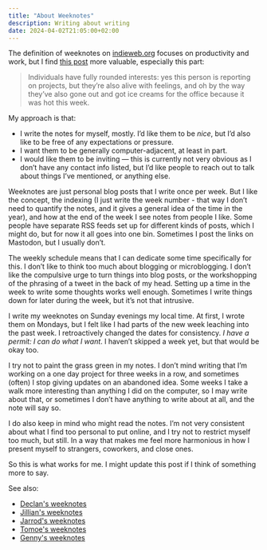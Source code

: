 ```yaml
---
title: "About Weeknotes"
description: Writing about writing
date: 2024-04-02T21:05:00+02:00
---
```


The definition of weeknotes on [indieweb.org](https://indieweb.org/week_note) focuses on productivity and work, but I find [this post](https://interconnected.org/home/2018/07/24/weeknotes) more valuable, especially this part: 

> Individuals have fully rounded interests: yes this person is reporting on projects, but they’re also alive with feelings, and oh by the way they’ve also gone out and got ice creams for the office because it was hot this week.

My approach is that:

 - I write the notes for myself, mostly. I’d like them to be *nice*, but I’d also like to be free of any expectations or pressure.
 - I want them to be generally computer-adjacent, at least in part.
 - I would like them to be inviting — this is currently not very obvious as I don’t have any contact info listed, but I’d like people to reach out to talk about things I’ve mentioned, or anything else.

Weeknotes are just personal blog posts that I write once per week. But I like the concept, the indexing (I just write the week number - that way I don’t need to quantify the notes, and it gives a general idea of the time in the year), and how at the end of the week I see notes from people I like. Some people have separate RSS feeds set up for different kinds of posts, which I might do, but for now it all goes into one bin. Sometimes I post the links on Mastodon, but I usually don’t.

The weekly schedule means that I can dedicate some time specifically for this. I don’t like to think too much about blogging or microblogging. I don’t like the compulsive urge to turn things into blog posts, or the workshopping of the phrasing of a tweet in the back of my head. Setting up a time in the week to write some thoughts works well enough. Sometimes I write things down for later during the week, but it’s not that intrusive.

I write my weeknotes on Sunday evenings my local time. At first, I wrote them on Mondays, but I felt like I had parts of the new week leaching into the past week. I retroactively changed the dates for consistency. *I have a permit: I can do what I want*. I haven’t skipped a week yet, but that would be okay too.

I try not to paint the grass green in my notes. I don’t mind writing that I’m working on a one day project for three weeks in a row, and sometimes (often) I stop giving updates on an abandoned idea. Some weeks I take a walk more interesting than anything I did on the computer, so I may write about that, or sometimes I don’t have anything to write about at all, and the note will say so.

I do also keep in mind who might read the notes. I’m not very consistent about what I find too personal to put online, and I try not to restrict myself too much, but still. In a way that makes me feel more harmonious in how I present myself to strangers, coworkers, and close ones.

So this is what works for me. I might update this post if I think of something more to say.

See also:
 - [Declan's weeknotes](https://declanbyrd.co.uk/journal/tags/week-notes/)
 - [Jillian's weeknotes](https://jillian.garden/tagged/weeknotes)
 - [Jarrod's weeknotes](https://jayrude.dev/blog/)
 - [Tomoe's weeknotes](https://tomoe.asia/)
 - [Genny's weeknotes](https://nyble.dev/words/)
